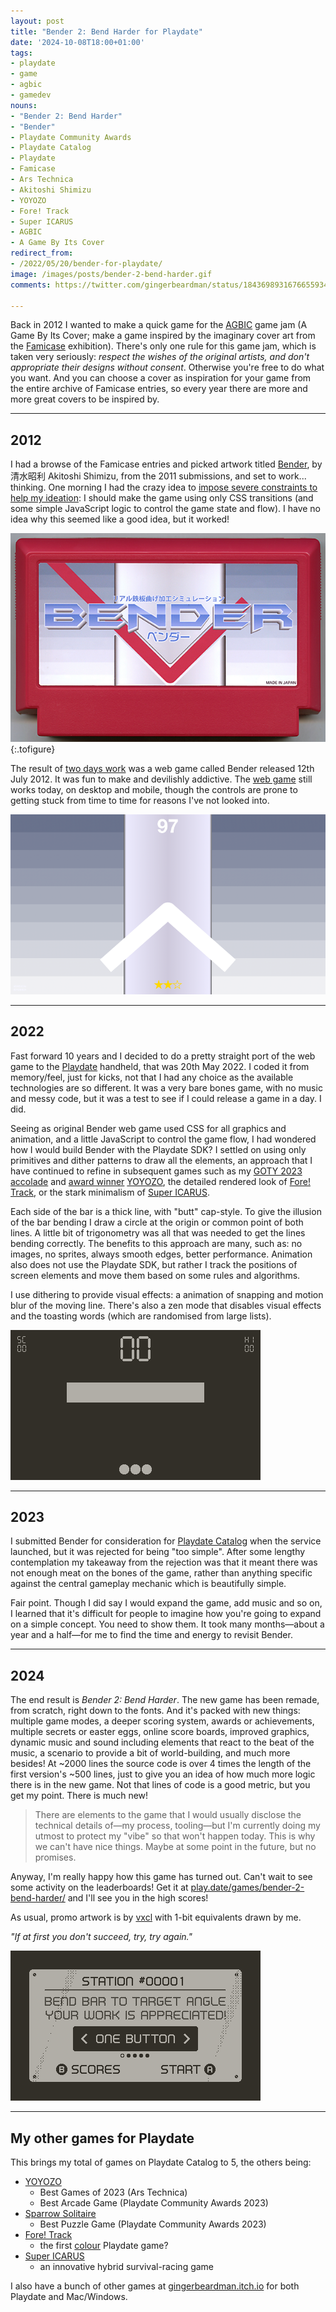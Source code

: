 ```yaml
---
layout: post
title: "Bender 2: Bend Harder for Playdate"
date: '2024-10-08T18:00+01:00'
tags:
- playdate
- game
- agbic
- gamedev
nouns:
- "Bender 2: Bend Harder"
- "Bender"
- Playdate Community Awards
- Playdate Catalog
- Playdate
- Famicase
- Ars Technica
- Akitoshi Shimizu
- YOYOZO
- Fore! Track
- Super ICARUS
- AGBIC
- A Game By Its Cover
redirect_from:
- /2022/05/20/bender-for-playdate/
image: /images/posts/bender-2-bend-harder.gif
comments: https://twitter.com/gingerbeardman/status/1843698931676655934

---
```


Back in 2012 I wanted to make a quick game for the [AGBIC](https://twitter.com/agbicjam) game jam (A Game By Its Cover; make a game inspired by the imaginary cover art from the [Famicase](http://famicase.com) exhibition). There's only one rule for this game jam, which is taken very seriously: *respect the wishes of the original artists, and don't appropriate their designs without consent*. Otherwise you're free to do what you want. And you can choose a cover as inspiration for your game from the entire archive of Famicase entries, so every year there are more and more great covers to be inspired by.

----

## 2012

I had a browse of the Famicase entries and picked artwork titled [Bender](https://famicase.com/11/softs/12.html), by 清水昭利 Akitoshi Shimizu, from the 2011 submissions, and set to work... thinking. One morning I had the crazy idea to [impose severe constraints to help my ideation](/2024/09/28/a-haze-of-inspiration/): I should make the game using only CSS transitions (and some simple JavaScript logic to control the game state and flow). I have no idea why this seemed like a good idea, but it worked!

![IMG](/images/posts/bender-2-famicase-2011.jpg "Bender Famicase by Akitoshi Shimizu, 2011")
{:.tofigure}

The result of [two days work](https://twitter.com/gingerbeardman/status/227040932028108800) was a web game called Bender released 12th July 2012. It was fun to make and devilishly addictive. The [web game](https://www.gingerbeardman.com/bender/) still works today, on desktop and mobile, though the controls are prone to getting stuck from time to time for reasons I've not looked into.

[![IMG](/images/posts/bender-2-web-2012.png)](https://www.gingerbeardman.com/bender/)

----

## 2022

Fast forward 10 years and I decided to do a pretty straight port of the web game to the [Playdate](https://play.date) handheld, that was 20th May 2022. I coded it from memory/feel, just for kicks, not that I had any choice as the available technologies are so different. It was a very bare bones game, with no music and messy code, but it was a test to see if I could release a game in a day. I did.

Seeing as original Bender web game used CSS for all graphics and animation, and a little JavaScript to control the game flow, I had wondered how I would build Bender with the Playdate SDK? I settled on using only primitives and dither patterns to draw all the elements, an approach that I have continued to refine in subsequent games such as my [GOTY 2023 accolade](https://arstechnica.com/gaming/2023/12/ars-technicas-best-video-games-of-2023/7) and [award winner](https://play.date/games/community-awards-2023-arcade/) [YOYOZO](/2023/11/21/yoyozo-how-i-made-a-playdate-game-in-39kb/), the detailed rendered look of [Fore! Track](/2023/06/26/ball-und-panzer-golf-making-a-playdate-game-in-a-week/), or the stark minimalism of [Super ICARUS](https://play.date/games/icarus/).

Each side of the bar is a thick line, with "butt" cap-style. To give the illusion of the bar bending I draw a circle at the origin or common point of both lines. A little bit of trigonometry was all that was needed to get the lines bending correctly. The benefits to this approach are many, such as: no images, no sprites, always smooth edges, better performance. Animation also does not use the Playdate SDK, but rather I track the positions of screen elements and move them based on some rules and algorithms.

I use dithering to provide visual effects: a animation of snapping and motion blur of the moving line. There's also a zen mode that disables visual effects and the toasting words (which are randomised from large lists).

![IMG](/images/posts/bender-2-playdate-2022.gif#playdate)

----

## 2023

I submitted Bender for consideration for [Playdate Catalog](https://play.date/games/catalog/) when the service launched, but it was rejected for being "too simple". After some lengthy contemplation my takeaway from the rejection was that it meant there was not enough meat on the bones of the game, rather than anything specific against the central gameplay mechanic which is beautifully simple.

Fair point. Though I did say I would expand the game, add music and so on, I learned that it's difficult for people to imagine how you're going to expand on a simple concept. You need to show them. It took many months—about a year and a half—for me to find the time and energy to revisit Bender.

----

## 2024

The end result is *Bender 2: Bend Harder*. The new game has been remade, from scratch, right down to the fonts. And it's packed with new things: multiple game modes, a deeper scoring system, awards or achievements, multiple secrets or easter eggs, online score boards, improved graphics, dynamic music and sound including elements that react to the beat of the music, a scenario to provide a bit of world-building, and much more besides! At ~2000 lines the source code is over 4 times the length of the first version's ~500 lines, just to give you an idea of how much more logic there is in the new game. Not that lines of code is a good metric, but you get my point. There is much new!

> There are elements to the game that I would usually disclose the technical details of—my process, tooling—but I'm currently doing my utmost to protect my "vibe" so that won't happen today. This is why we can't have nice things. Maybe at some point in the future, but no promises.

Anyway, I'm really happy how this game has turned out. Can't wait to see some activity on the leaderboards! Get it at [play.date/games/bender-2-bend-harder/](https://play.date/games/bender-2-bend-harder/) and I'll see you in the high scores!

As usual, promo artwork is by [vxcl](https://www.instagram.com/vxclhd/) with 1-bit equivalents drawn by me.

*"If at first you don't succeed, try, try again."*

![IMG](/images/posts/bender-2-bend-harder.gif#playdate)

----

## My other games for Playdate

This brings my total of games on Playdate Catalog to 5, the others being:

- [YOYOZO](/2023/11/21/yoyozo-how-i-made-a-playdate-game-in-39kb/)
  - Best Games of 2023 (Ars Technica)
  - Best Arcade Game (Playdate Community Awards 2023)
- [Sparrow Solitaire](/2023/2023-04-13-sparrow-solitaire-for-playdate.md/)
  - Best Puzzle Game (Playdate Community Awards 2023)
- [Fore! Track](/2023/2023-06-26-ball-und-panzer-golf-making-a-playdate-game-in-a-week/) 
  - the first [colour](/2023/2023-07-09-the-first-colour-playdate-game/) Playdate game?
- [Super ICARUS](https://play.date/games/icarus/) 
  - an innovative hybrid survival-racing game

I also have a bunch of other games at [gingerbeardman.itch.io](https://gingerbeardman.itch.io) for both Playdate and Mac/Windows.